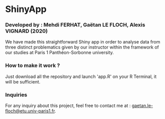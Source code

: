 # ShinyApp
### Developed by : Mehdi FERHAT, Gaëtan LE FLOCH, Alexis VIGNARD (2020)

We have made this straightforward Shiny app in order to analyse data from three distinct problematics given by our instructor within the framework of our studies at Paris 1 Panthéon-Sorbonne university.

### How to make it work ?

Just download all the repository and launch 'app.R' on your R Terminal, it will be sufficient.

### Inquiries

For any inquiry about this project, feel free to contact me at : gaetan.le-floch@etu.univ-paris1.fr.
